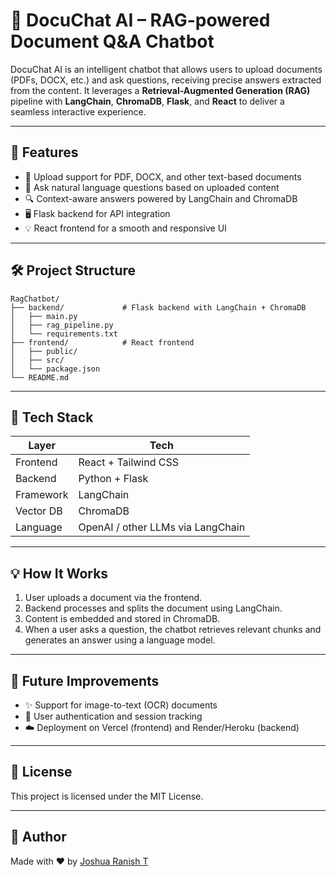 # 🧠 DocuChat AI – RAG-powered Document Q&A Chatbot

DocuChat AI is an intelligent chatbot that allows users to upload documents (PDFs, DOCX, etc.) and ask questions, receiving precise answers extracted from the content. It leverages a **Retrieval-Augmented Generation (RAG)** pipeline with **LangChain**, **ChromaDB**, **Flask**, and **React** to deliver a seamless interactive experience.

---

## 🚀 Features

- 📄 Upload support for PDF, DOCX, and other text-based documents  
- 🤖 Ask natural language questions based on uploaded content  
- 🔍 Context-aware answers powered by LangChain and ChromaDB  
- 🖥️ Flask backend for API integration  
- 💡 React frontend for a smooth and responsive UI  

---

## 🛠️ Project Structure

```text
RagChatbot/
├── backend/             # Flask backend with LangChain + ChromaDB
│   ├── main.py
│   ├── rag_pipeline.py
│   └── requirements.txt
├── frontend/            # React frontend
│   ├── public/
│   ├── src/
│   └── package.json
└── README.md
```

---

## 🧩 Tech Stack

| Layer       | Tech                             |
|------------|----------------------------------|
| Frontend   | React + Tailwind CSS             |
| Backend    | Python + Flask                   |
| Framework  | LangChain                        |
| Vector DB  | ChromaDB                         |
| Language   | OpenAI / other LLMs via LangChain|

---

## 💡 How It Works

1. User uploads a document via the frontend.
2. Backend processes and splits the document using LangChain.
3. Content is embedded and stored in ChromaDB.
4. When a user asks a question, the chatbot retrieves relevant chunks and generates an answer using a language model.

---

## 🧪 Future Improvements

- ✨ Support for image-to-text (OCR) documents
- 🔐 User authentication and session tracking
- ☁️ Deployment on Vercel (frontend) and Render/Heroku (backend)

---

## 📜 License

This project is licensed under the MIT License.

---

## 👤 Author

Made with ❤️ by [Joshua Ranish T](https://github.com/Joshua-Ranish-T)
